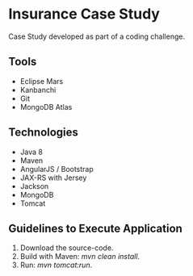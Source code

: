 # Insurance Case Study
Case Study developed as part of a coding challenge.

## Tools
* Eclipse Mars
* Kanbanchi
* Git
* MongoDB Atlas

## Technologies
* Java 8
* Maven
* AngularJS / Bootstrap
* JAX-RS with Jersey
* Jackson
* MongoDB
* Tomcat

## Guidelines to Execute Application
1. Download the source-code.
2. Build with Maven: *mvn clean install*.
3. Run: *mvn tomcat:run*.
